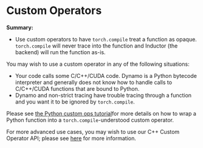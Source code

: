 # Custom Operators

**Summary:**
- Use custom operators to have `torch.compile` treat a function as opaque. `torch.compile` will never trace into the function and Inductor (the backend) will run the function as-is.

You may wish to use a custom operator in any of the following situations:
- Your code calls some C/C++/CUDA code. Dynamo is a Python bytecode interpreter and generally does not know how to handle calls to C/C++/CUDA functions that are bound to Python.
- Dynamo and non-strict tracing have trouble tracing through a function and you want it to be ignored by `torch.compile`.

Please see [the Python custom ops tutorial](https://pytorch.org/tutorials/advanced/python_custom_ops.html#python-custom-ops-tutorial)for more details on how to wrap a Python function into a `torch.compile`-understood custom operator.

For more advanced use cases, you may wish to use our C++ Custom Operator API; please see [here](https://pytorch.org/tutorials/advanced/custom_ops_landing_page.html) for more information.

